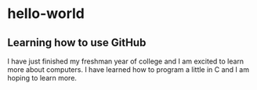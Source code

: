 # hello-world
## Learning how to use GitHub

I have just finished my freshman year of college and I am excited to learn more about computers.
I have learned how to program a little in C and I am hoping to learn more.
